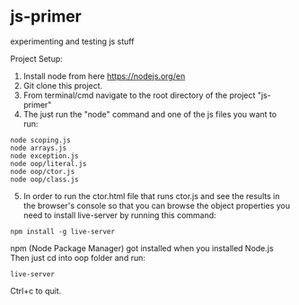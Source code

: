 # js-primer
experimenting and testing js stuff

Project Setup:

1. Install node from here https://nodejs.org/en
2. Git clone this project.
3. From terminal/cmd navigate to the root directory of the project "js-primer"
4. The just run the "node" command and one of the js files you want to run: 
```
node scoping.js
node arrays.js
node exception.js
node oop/literal.js
node oop/ctor.js
node oop/class.js
```
5. In order to run the ctor.html file that runs ctor.js and see the results in the browser's console so that you can browse the object properties you need to install live-server by running this command:
```
npm install -g live-server
```
npm (Node Package Manager) got installed when you installed Node.js
Then just cd into oop folder and run:
```
live-server
```
Ctrl+c to quit.
